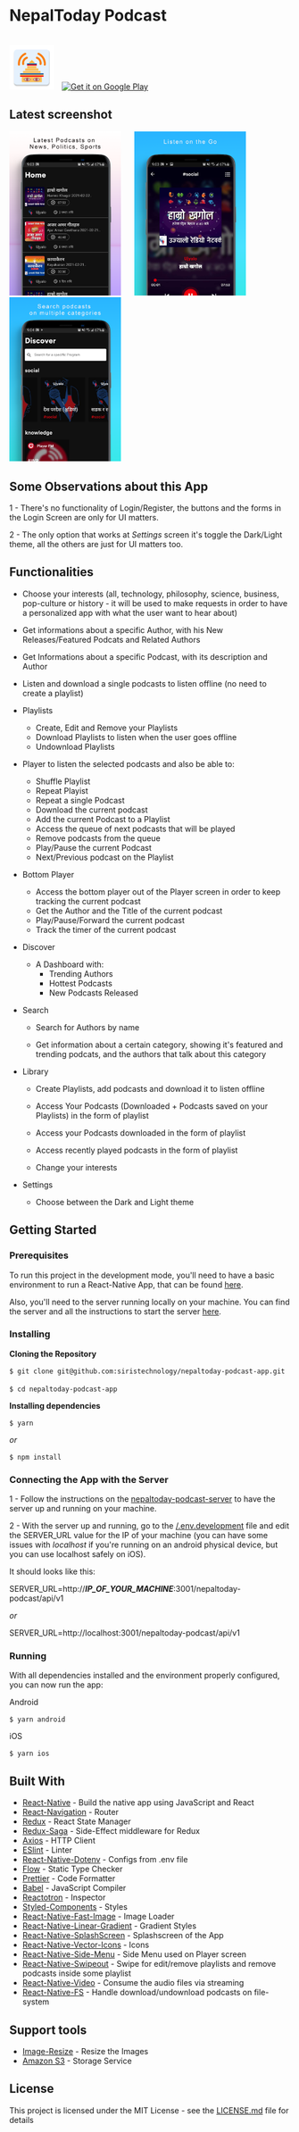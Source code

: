 # NepalToday Podcast

<br/>
<div>
<img src="android/app/src/main/res/mipmap-xxhdpi/ic_launcher.png" alt="screenshot-1" height="80" style="margin-right:10px"/>
<a href='https://play.google.com/store/apps/details?id=com.siristechnology.nepaltodaypodcast&pcampaignid=pcampaignidMKT-Other-global-all-co-prtnr-py-PartBadge-Mar2515-1' target='_blank' rel="noopener noreferrer"><img alt='Get it on Google Play' src='https://play.google.com/intl/en_us/badges/static/images/badges/en_badge_web_generic.png' height="80"/></a>
</div>

## Latest screenshot

<div>
<img src="./assets/images/mockup-1.png" alt="screenshot-1" width="200" style="margin-right:20px"/>
<img src="./assets/images/mockup-2.png" alt="screenshot-2" width="200"/>
<img src="./assets/images/mockup-3.png" alt="screenshot-2" width="200"/>
</div>

## Some Observations about this App

1 - There's no functionality of Login/Register, the buttons and the forms in the Login Screen are only for UI matters.

2 - The only option that works at _Settings_ screen it's toggle the Dark/Light theme, all the others are just for UI matters too.

## Functionalities

- Choose your interests (all, technology, philosophy, science, business, pop-culture or history - it will be used to make requests in order to have a personalized app with what the user want to hear about)

- Get informations about a specific Author, with his New Releases/Featured Podcats and Related Authors

- Get Informations about a specific Podcast, with its description and Author

- Listen and download a single podcasts to listen offline (no need to create a playlist)

- Playlists
	- Create, Edit and Remove your Playlists
	- Download Playlists to listen when the user goes offline
	- Undownload Playlists

- Player to listen the selected podcasts and also be able to: 
	- Shuffle Playlist
	- Repeat Playist
	- Repeat a single Podcast
	- Download the current podcast
	- Add the current Podcast to a Playlist
	- Access the queue of next podcasts that will be played
	- Remove podcasts from the queue
	- Play/Pause the current Podcast
	- Next/Previous podcast on the Playlist

- Bottom Player
	- Access the bottom player out of the Player screen in order to keep tracking the current podcast
	- Get the Author and the Title of the current podcast
	- Play/Pause/Forward the current podcast
	- Track the timer of the current podcast

- Discover
	- A Dashboard with:
	  - Trending Authors
	  - Hottest Podcasts
	  - New Podcasts Released

- Search

	- Search for Authors by name

	- Get information about a certain category, showing it's featured and trending podcats, and the authors that talk about this category

- Library
	- Create Playlists, add podcasts and download it to listen offline

	- Access Your Podcasts (Downloaded + Podcasts saved on your Playlists) in the form of playlist

	- Access your Podcasts downloaded in the form of playlist
	
	- Access recently played podcasts in the form of playlist

	- Change your interests

- Settings

	- Choose between the Dark and Light theme

## Getting Started

### Prerequisites

To run this project in the development mode, you'll need to have a basic environment to run a React-Native App, that can be found [here](https://facebook.github.io/react-native/docs/getting-started).

Also, you'll need to the server running locally on your machine. You can find the server and all the instructions to start the server [here](https://github.com/siristechnology/nepaltoday-podcast-api).

### Installing

**Cloning the Repository**

```
$ git clone git@github.com:siristechnology/nepaltoday-podcast-app.git

$ cd nepaltoday-podcast-app
```

**Installing dependencies**

```
$ yarn
```

_or_

```
$ npm install
```

### Connecting the App with the Server

1 - Follow the instructions on the [nepaltoday-podcast-server](https://github.com/siristechnology/nepaltoday-podcast-api) to have the server up and running on your machine.

2 - With the server up and running, go to the [/.env.development](https://github.com/siristechnology/nepaltoday-podcast-api/blob/master/.env.development) file and edit the SERVER_URL value for the IP of your machine (you can have some issues with _localhost_ if you're running on an android physical device, but you can use localhost safely on iOS).

It should looks like this:

SERVER_URL=http://**_IP_OF_YOUR_MACHINE_**:3001/nepaltoday-podcast/api/v1

*or*

SERVER_URL=http://localhost:3001/nepaltoday-podcast/api/v1

### Running

With all dependencies installed and the environment properly configured, you can now run the app:

Android

```
$ yarn android
```

iOS

```
$ yarn ios
```

## Built With

- [React-Native](https://facebook.github.io/react-native/) - Build the native app using JavaScript and React
- [React-Navigation](https://reactnavigation.org/docs/en/getting-started.html) - Router
- [Redux](https://redux.js.org/) - React State Manager
- [Redux-Saga](https://redux-saga.js.org/) - Side-Effect middleware for Redux
- [Axios](https://github.com/axios/axios) - HTTP Client
- [ESlint](https://eslint.org/) - Linter
- [React-Native-Dotenv](https://github.com/zetachang/react-native-dotenv) - Configs from .env file
- [Flow](https://redux-saga.js.org/) - Static Type Checker
- [Prettier](https://prettier.io/) - Code Formatter
- [Babel](https://babeljs.io/) - JavaScript Compiler
- [Reactotron](https://infinite.red/reactotron) - Inspector
- [Styled-Components](https://www.styled-components.com/) - Styles
- [React-Native-Fast-Image](https://github.com/DylanVann/react-native-fast-image) - Image Loader
- [React-Native-Linear-Gradient](https://github.com/react-native-community/react-native-linear-gradient) - Gradient Styles
- [React-Native-SplashScreen](https://github.com/crazycodeboy/react-native-splash-screen) - Splashscreen of the App
- [React-Native-Vector-Icons](https://github.com/oblador/react-native-vector-icons) - Icons
- [React-Native-Side-Menu](https://github.com/react-native-community/react-native-side-menu) - Side Menu used on Player screen
- [React-Native-Swipeout](https://github.com/dancormier/react-native-swipeout) - Swipe for edit/remove playlists and remove podcasts inside some playlist
- [React-Native-Video](https://github.com/react-native-community/react-native-video) - Consume the audio files via streaming
- [React-Native-FS](https://github.com/itinance/react-native-fs) - Handle download/undownload podcasts on file-system


## Support tools

- [Image-Resize](https://imageresize.org) - Resize the Images
- [Amazon S3](https://aws.amazon.com/pt/s3/) - Storage Service

## License

This project is licensed under the MIT License - see the [LICENSE.md](https://github.com/siristechnology/nepaltoday-podcast-api/blob/master/LICENSE) file for details
